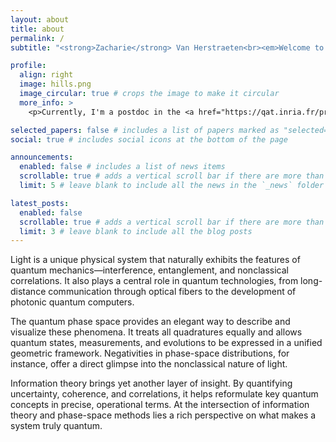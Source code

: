 ```yaml
---
layout: about
title: about
permalink: /
subtitle: "<strong>Zacharie</strong> Van Herstraeten<br><em>Welcome to my website!</em>"

profile:
  align: right
  image: hills.png
  image_circular: true # crops the image to make it circular
  more_info: >
    <p>Currently, I'm a postdoc in the <a href="https://qat.inria.fr/presentation/" target="_blank" rel="noopener">Inria — QAT team</a>, located at École Normale Supérieure, 45 rue d’Ulm, Paris.</p>

selected_papers: false # includes a list of papers marked as "selected={true}"
social: true # includes social icons at the bottom of the page

announcements:
  enabled: false # includes a list of news items
  scrollable: true # adds a vertical scroll bar if there are more than 3 news items
  limit: 5 # leave blank to include all the news in the `_news` folder

latest_posts:
  enabled: false
  scrollable: true # adds a vertical scroll bar if there are more than 3 new posts items
  limit: 3 # leave blank to include all the blog posts
---
```


Light is a unique physical system that naturally exhibits the features of quantum mechanics—interference, entanglement, and nonclassical correlations. It also plays a central role in quantum technologies, from long-distance communication through optical fibers to the development of photonic quantum computers.

The quantum phase space provides an elegant way to describe and visualize these phenomena. It treats all quadratures equally and allows quantum states, measurements, and evolutions to be expressed in a unified geometric framework. Negativities in phase-space distributions, for instance, offer a direct glimpse into the nonclassical nature of light.

Information theory brings yet another layer of insight. By quantifying uncertainty, coherence, and correlations, it helps reformulate key quantum concepts in precise, operational terms. At the intersection of information theory and phase-space methods lies a rich perspective on what makes a system truly quantum.
